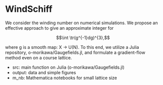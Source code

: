 # WindSchiff

We consider the winding number on numerical simulations.
We propose an effective approach to give an approximate integer for
```math
\int \tr(g^{-1}dg)^{3},
```
where g is a smooth map: X -> U(N).
To this end, we utilize a Julia repository, o-morikawa/Gaugefields.jl,
and formulate a gradient-flow method even on a course lattice.

- src: main function on Julia (o-morikawa/Gaugefields.jl)
- output: data and simple figures
- m_nb: Mathematica notebooks for small lattice size
